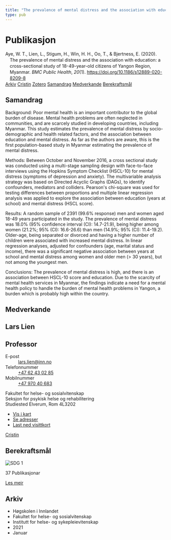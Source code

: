 ```yaml
---
title: "The prevalence of mental distress and the association with education: a cross-sectional study of 18-49-year-old citizens of Yangon Region, Myanmar"
type: pub
---
```

<h1>Publikasjon</h1>
<article id="csl-bib-container-S2EAM3GL" class="csl-bib-container">
  <div class="csl-bib-body" style="line-height: 1.35; padding-left: 1em; text-indent:-1em;">
  <div class="csl-entry">Aye, W. T., Lien, L., Stigum, H., Win, H. H., Oo, T., &amp; Bjertness, E. (2020). The prevalence of mental distress and the association with education: a cross-sectional study of 18-49-year-old citizens of Yangon Region, Myanmar. <i>BMC Public Health</i>, <i>20</i>(1). <a href="https://doi.org/10.1186/s12889-020-8209-8">https://doi.org/10.1186/s12889-020-8209-8</a></div>
</div>
  <div class="csl-bib-buttons">
    <a href="#taxonomy-article-S2EAM3GL" class="csl-bib-button">Arkiv</a>
    <a href="https://app.cristin.no/results/show.jsf?id=1878143" alt="Cristin URL" class="csl-bib-button">Cristin</a>
    <a href="http://zotero.org/groups/5022929/items/S2EAM3GL" alt="Zotero URL" class="csl-bib-button">Zotero</a>
    <a href="#abstract-article-S2EAM3GL" class="csl-bib-button">Samandrag</a>
    <a href="#contributors-article-S2EAM3GL" class="csl-bib-button">Medverkande</a>
    <a href="#sdg-article-S2EAM3GL" class="csl-bib-button">Berekraftsmål</a>
  </div>
  <div id="csl-bib-meta-container-S2EAM3GL"></div>
</article>
<div id="csl-bib-meta-S2EAM3GL" class="csl-bib-meta">
  <article id="abstract-article-S2EAM3GL" class="abstract-article">
    <h1>Samandrag</h1>
    Background: Poor mental health is an important contributor to the global burden of disease. Mental health problems are often neglected in communities, and are scarcely studied in developing countries, including Myanmar. This study estimates the prevalence of mental distress by socio-demographic and health related factors, and the association between education and mental distress. As far as the authors are aware, this is the first population-based study in Myanmar estimating the prevalence of mental distress. 
 
Methods: Between October and November 2016, a cross sectional study was conducted using a multi-stage sampling design with face-to-face interviews using the Hopkins Symptom Checklist (HSCL-10) for mental distress (symptoms of depression and anxiety). The multivariable analysis strategy was based on Directed Acyclic Graphs (DAGs), to identify confounders, mediators and colliders. Pearson's chi-square was used for testing differences between proportions and multiple linear regression analysis was applied to explore the association between education (years at school) and mental distress (HSCL score). 
 
Results: A random sample of 2391 (99.6% response) men and women aged 18-49 years participated in the study. The prevalence of mental distress was 18.0% (95% confidence interval (CI): 14.7-21.9), being higher among women (21.2%; 95% (CI): 16.6-26.6) than men (14.9%; 95% (CI): 11.4-19.2). Older-age, being separated or divorced and having a higher number of children were associated with increased mental distress. In linear regression analyses, adjusted for confounders (age, marital status and income), there was a significant negative association between years at school and mental distress among women and older men (&gt; 30 years), but not among the youngest men. 
 
Conclusions: The prevalence of mental distress is high, and there is an association between HSCL-10 score and education. Due to the scarcity of mental health services in Myanmar, the findings indicate a need for a mental health policy to handle the burden of mental health problems in Yangon, a burden which is probably high within the country.
  </article>
  <article id="contributors-article-S2EAM3GL" class="contributors-article">
    <h1>Medverkande</h1>
    <div class="personas">
<div class="vrtx-hinn-person-card">
<div class="photo">
<i class="lar la-user-circle missing-person"></i>
</div>
<div class="info">
<hgroup><h1>Lars Lien</h1>
<h2>Professor</h2>
</hgroup><dl>
<dt>E-post</dt>
<dd>
<a href="mailto:lars.lien@inn.no">lars.lien@inn.no</a>
</dd>
<dt>Telefonnummer</dt>
<dd><a href="tel:+4762430285">
+47 62 43 02 85
</a></dd>
<dt>Mobilnummer</dt>
<dd><a href="tel:+4797040683">
+47 970 40 683
</a></dd>
</dl>
<p>
Fakultet for helse- og sosialvitenskap<br>
Seksjon for psykisk helse og rehabilitering<br>
Studiested Elverum,
Rom 4L3202
</p>
<ul class="vrtx-hinn-links">
<li><a href="https://www.google.com/maps?q=60.88177,11.53669">Vis i kart</a></li>
<li><a href="https://www.inn.no/finn-en-ansatt/lars-lien.html#vrtx-hinn-addresses">Se adresser</a></li>
<li><a href="https://www.inn.no/finn-en-ansatt/lars-lien.html?vrtx=vcf">Last ned visittkort</a></li>
</ul>
</div>
</div>
<a href="https://app.cristin.no/persons/show.jsf?id=14287" alt="Cristin URL" class="personas-cristin">Cristin</a>
</div>
  </article>
  <article id="sdg-article-S2EAM3GL" class="sdg-article">
    <h1>Berekraftsmål</h1>
    <div class="sdg-container"><div id="sdg1" class="sdg">
<img src="{{< params subfolder >}}images/sdg/sdg01_no.png" class="image" alt="SDG 1">
<div class="sdg-overlay">
<p class="sdg-publication-count"><span>37</span> Publikasjonar</p>
<p><a href="https://www.fn.no/om-fn/fns-baerekraftsmaal/utrydde-fattigdom?lang=nno-NO" class="sdg-read-more">Les meir</a></p>
</div>
</div></div>
  </article>
  <article id="taxonomy-article-S2EAM3GL" class="taxonomy-article">
    <h1>Arkiv</h1>
    <ul>
      <li>Høgskolen i Innlandet</li>
      <li>Fakultet for helse- og sosialvitenskap</li>
      <li>Institutt for helse- og sykepleievitenskap</li>
      <li>2021</li>
      <li>Januar</li>
    </ul>
  </article>
</div>
